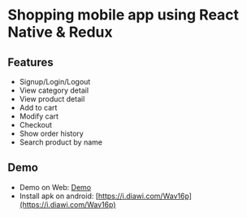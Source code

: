 # Shopping mobile app using React Native & Redux
## Features
- Signup/Login/Logout
- View category detail
- View product detail
- Add to cart
- Modify cart
- Checkout
- Show order history
- Search product by name

## Demo
- Demo on Web: [Demo](https://appetize.io/app/rpuupdu86trxanvn71fwfeg1jg?device=nexus5&scale=75&orientation=portrait&osVersion=8.1)
- Install apk on android: [https://i.diawi.com/Wav16p](https://i.diawi.com/Wav16p)